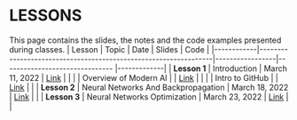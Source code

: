 # LESSONS
This page contains the slides, the notes and the code examples presented during classes.
| Lesson    | Topic                                                       | Date            | Slides                          | Code      |
|------------|-----------------------------------------------------------------|-----------------|-------------------------------  |-------------|
| **Lesson 1**  | Introduction | March 11, 2022 | [Link](https://drive.google.com/file/d/1b5OUT_xffGM-cKRpR3Mvo_EEaSWIYOTG/view?usp=sharing) |  |
|  | Overview of Modern AI |   | [Link](https://drive.google.com/file/d/15nhZ_-fMSGs6y6wFFNuHQJ6BH1o2uXXN/view?usp=sharing) |  |
| | Intro to GitHub | | [Link](https://drive.google.com/file/d/16NZEy-1Uo_gZGW-5ooNRh7EU6w-JA9vD/view?usp=sharing) |  |
| **Lesson 2** | Neural Networks And Backpropagation | March 18, 2022 | [Link](https://drive.google.com/file/d/1EM67f-rsxXaloMWJ7VbpU4ZJ7HiQyjet/view?usp=sharing) |  |
| **Lesson 3** | Neural Networks Optimization | March 23, 2022 | [Link](https://drive.google.com/file/d/1W3jhlNNqAFmktfbaphS6V6eozQantJ7S/view?usp=sharing) |  |



[404]: /knowledge-discovery-course/fallback
